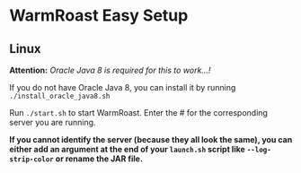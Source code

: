 # WarmRoast Easy Setup

## Linux
**Attention:** *Oracle Java 8 is required for this to work...!*

If you do not have Oracle Java 8, you can install it by running `./install_oracle_java8.sh`

Run `./start.sh` to start WarmRoast. Enter the # for the corresponding server you are running.

**If you cannot identify the server (because they all look the same), you can either add an argument at the end of your `launch.sh` script like `--log-strip-color` or rename the JAR file.**

